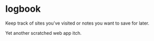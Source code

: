 # logbook

Keep track of sites you've visited or notes you want to save for later.

Yet another scratched web app itch.